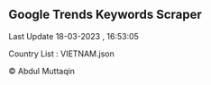 

## Google Trends Keywords Scraper 
 
Last Update 18-03-2023 , 16:53:05

Country List :
VIETNAM.json



© Abdul Muttaqin 
